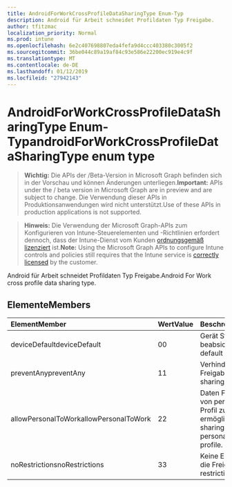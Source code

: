 ```yaml
---
title: AndroidForWorkCrossProfileDataSharingType Enum-Typ
description: Android für Arbeit schneidet Profildaten Typ Freigabe.
author: tfitzmac
localization_priority: Normal
ms.prod: intune
ms.openlocfilehash: 6e2c407698807eda4fefa9d4ccc403380c3005f2
ms.sourcegitcommit: 36be044c89a19af84c93e586e22200ec919e4c9f
ms.translationtype: MT
ms.contentlocale: de-DE
ms.lasthandoff: 01/12/2019
ms.locfileid: "27942143"
---
```

# <a name="androidforworkcrossprofiledatasharingtype-enum-type"></a><span data-ttu-id="360e9-103">AndroidForWorkCrossProfileDataSharingType Enum-Typ</span><span class="sxs-lookup"><span data-stu-id="360e9-103">androidForWorkCrossProfileDataSharingType enum type</span></span>

> <span data-ttu-id="360e9-104">**Wichtig:** Die APIs der /Beta-Version in Microsoft Graph befinden sich in der Vorschau und können Änderungen unterliegen.</span><span class="sxs-lookup"><span data-stu-id="360e9-104">**Important:** APIs under the / beta version in Microsoft Graph are in preview and are subject to change.</span></span> <span data-ttu-id="360e9-105">Die Verwendung dieser APIs in Produktionsanwendungen wird nicht unterstützt.</span><span class="sxs-lookup"><span data-stu-id="360e9-105">Use of these APIs in production applications is not supported.</span></span>

> <span data-ttu-id="360e9-106">**Hinweis:** Die Verwendung der Microsoft Graph-APIs zum Konfigurieren von Intune-Steuerelementen und -Richtlinien erfordert dennoch, dass der Intune-Dienst vom Kunden [ordnungsgemäß lizenziert](https://go.microsoft.com/fwlink/?linkid=839381) ist.</span><span class="sxs-lookup"><span data-stu-id="360e9-106">**Note:** Using the Microsoft Graph APIs to configure Intune controls and policies still requires that the Intune service is [correctly licensed](https://go.microsoft.com/fwlink/?linkid=839381) by the customer.</span></span>

<span data-ttu-id="360e9-107">Android für Arbeit schneidet Profildaten Typ Freigabe.</span><span class="sxs-lookup"><span data-stu-id="360e9-107">Android For Work cross profile data sharing type.</span></span>
## <a name="members"></a><span data-ttu-id="360e9-108">Elemente</span><span class="sxs-lookup"><span data-stu-id="360e9-108">Members</span></span>
|<span data-ttu-id="360e9-109">Element</span><span class="sxs-lookup"><span data-stu-id="360e9-109">Member</span></span>|<span data-ttu-id="360e9-110">Wert</span><span class="sxs-lookup"><span data-stu-id="360e9-110">Value</span></span>|<span data-ttu-id="360e9-111">Beschreibung</span><span class="sxs-lookup"><span data-stu-id="360e9-111">Description</span></span>|
|:---|:---|:---|
|<span data-ttu-id="360e9-112">deviceDefault</span><span class="sxs-lookup"><span data-stu-id="360e9-112">deviceDefault</span></span>|<span data-ttu-id="360e9-113">0</span><span class="sxs-lookup"><span data-stu-id="360e9-113">0</span></span>|<span data-ttu-id="360e9-114">Gerät Standardwert, keine beabsichtigt.</span><span class="sxs-lookup"><span data-stu-id="360e9-114">Device default value, no intent.</span></span>|
|<span data-ttu-id="360e9-115">preventAny</span><span class="sxs-lookup"><span data-stu-id="360e9-115">preventAny</span></span>|<span data-ttu-id="360e9-116">1</span><span class="sxs-lookup"><span data-stu-id="360e9-116">1</span></span>|<span data-ttu-id="360e9-117">Verhindern, dass alle Freigabe.</span><span class="sxs-lookup"><span data-stu-id="360e9-117">Prevent any sharing.</span></span>|
|<span data-ttu-id="360e9-118">allowPersonalToWork</span><span class="sxs-lookup"><span data-stu-id="360e9-118">allowPersonalToWork</span></span>|<span data-ttu-id="360e9-119">2</span><span class="sxs-lookup"><span data-stu-id="360e9-119">2</span></span>|<span data-ttu-id="360e9-120">Daten Freigabeanfrage von persönlichen Profil Profil zu ermöglichen.</span><span class="sxs-lookup"><span data-stu-id="360e9-120">Allow data sharing request from personal profile to work profile.</span></span>|
|<span data-ttu-id="360e9-121">noRestrictions</span><span class="sxs-lookup"><span data-stu-id="360e9-121">noRestrictions</span></span>|<span data-ttu-id="360e9-122">3</span><span class="sxs-lookup"><span data-stu-id="360e9-122">3</span></span>|<span data-ttu-id="360e9-123">Keine Einschränkung für die Freigabe.</span><span class="sxs-lookup"><span data-stu-id="360e9-123">No restrictions on sharing.</span></span>|





